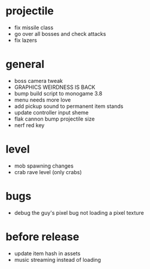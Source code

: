 # projectile
* fix missile class
* go over all bosses and check attacks
* fix lazers

# general

* boss camera tweak
* GRAPHICS WEIRDNESS IS BACK
* bump build script to monogame 3.8
* menu needs more love
* add pickup sound to permanent item stands
* update controller input sheme
* flak cannon bump projectile size
* nerf red key

# level
* mob spawning changes
* crab rave level (only crabs)

# bugs
* debug the guy's pixel bug not loading a pixel texture

# before release
* update item hash in assets
* music streaming instead of loading